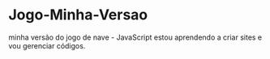 # Jogo-Minha-Versao
 minha versão do jogo de nave - JavaScript
 estou aprendendo a criar sites e vou gerenciar códigos.
